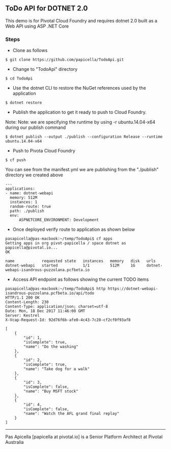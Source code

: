 ## ToDo API for DOTNET 2.0

This demo is for Pivotal Cloud Foundry and requires dotnet 2.0 built as a Web API using ASP .NET Core  

### Steps

- Clone as follows

```
$ git clone https://github.com/papicella/TodoApi.git
```

- Change to "TodoApi" directory

```
$ cd TodoApi
```

- Use the dotnet CLI to restore the NuGet references used by the application

```
$ dotnet restore 
```

- Publish the application to get it ready to push to Cloud Foundry.

Note: Note: we are specifying the runtime by using -r ubuntu.14.04-x64 during our publish command

```
$ dotnet publish --output ./publish --configuration Release --runtime ubuntu.14.04-x64
```

- Push to Pivota Cloud Foundry

```
$ cf push 
```

You can see from the manifest.yml we are publishing from the "./publish" directory we created above

```
---
applications:
- name: dotnet-webapi
  memory: 512M
  instances: 1
  random-route: true
  path: ./publish
  env:
      ASPNETCORE_ENVIRONMENT: Development
```

- Once deployed verify route to application as shown below

```
pasapicella@pas-macbook:~/temp/TodoApi$ cf apps
Getting apps in org pivot-papicella / space dotnet as papicella@pivotal.io...
OK

name            requested state   instances   memory   disk   urls
dotnet-webapi   started           1/1         512M     1G     dotnet-webapi-isandrous-puzzolana.pcfbeta.io
```

- Access API endpoint as follows showing the current TODO items

```
pasapicella@pas-macbook:~/temp/TodoApi$ http https://dotnet-webapi-isandrous-puzzolana.pcfbeta.io/api/todo
HTTP/1.1 200 OK
Content-Length: 230
Content-Type: application/json; charset=utf-8
Date: Mon, 18 Dec 2017 11:46:00 GMT
Server: Kestrel
X-Vcap-Request-Id: 92d76f6b-afe0-4c43-7c28-cf2cf0f93af8

[
    {
        "id": 1,
        "isComplete": true,
        "name": "Do the washing"
    },
    {
        "id": 2,
        "isComplete": true,
        "name": "Take dog for a walk"
    },
    {
        "id": 3,
        "isComplete": false,
        "name": "Buy MSFT stock"
    },
    {
        "id": 4,
        "isComplete": false,
        "name": "Watch the AFL grand final replay"
    }
]
```

<hr />
Pas Apicella [papicella at pivotal.io] is a Senior Platform Architect at Pivotal Australia 

